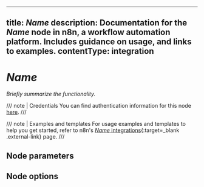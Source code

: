 <!--
# How to use this template

1. Make a new branch. If working on an internal ticket, include it at the start of the name. For example, DOC-123-feature-summary.
2. Create a new file, or find the file you want to edit, in integrations/builtin/core-nodes/. If creating a new file, pay attention to the naming conventions: it should match the node name in the codex file. 
3. Copy the template into the file (don't copy this comment).
4. Placeholder text is in _italic_ or between <>. Make sure to replace it! 
5. Before publishing, delete any comments.

Use the style guide: https://github.com/n8n-io/n8n-docs/wiki
You can find more info on working with the docs project in the README: https://github.com/n8n-io/n8n-docs/blob/main/README.md

-->

---
title: _Name_
description: Documentation for the _Name_ node in n8n, a workflow automation platform. Includes guidance on usage, and links to examples.
contentType: integration
---

<!-- 
The title should be the name of the node. Add "trigger" if it's a core trigger node. For example:
Item Lists
Local File trigger
-->
# _Name_

_Briefly summarize the functionality._

/// note | Credentials
You can find authentication information for this node [here](/integrations/builtin/credentials/_Name_/).
///

/// note | Examples and templates
For usage examples and templates to help you get started, refer to n8n's [_Name_ integrations](https://n8n.io/integrations/_Name_/){:target=_blank .external-link} page.
///

## Node parameters

## Node options


<!-- 
Add any other sections here. 
You should include: quirks, pain points, complex topics that trip people up
You should not include: basic usage examples
-->



